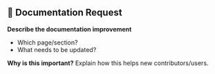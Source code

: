 ## 📖 Documentation Request

**Describe the documentation improvement**
- Which page/section?
- What needs to be updated?

**Why is this important?**
Explain how this helps new contributors/users.
